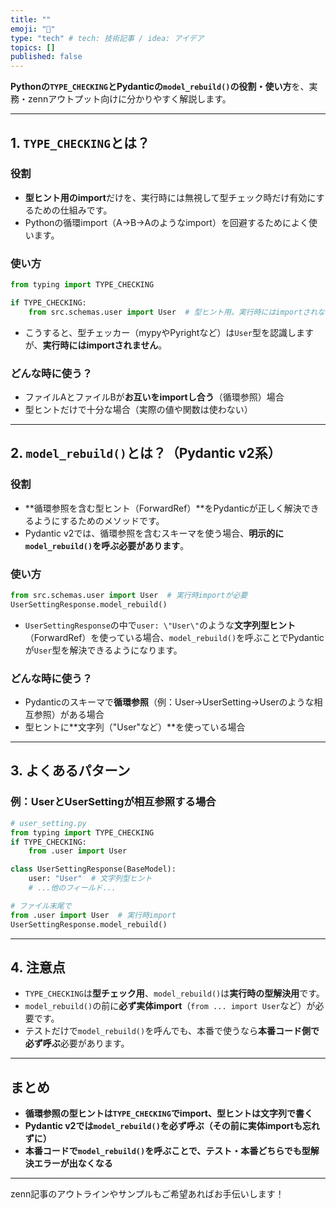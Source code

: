 ```yaml
---
title: ""
emoji: "🎉"
type: "tech" # tech: 技術記事 / idea: アイデア
topics: []
published: false
---
```


**Pythonの`TYPE_CHECKING`とPydanticの`model_rebuild()`の役割・使い方**を、実務・zennアウトプット向けに分かりやすく解説します。

---

## 1. `TYPE_CHECKING`とは？

### 役割

- **型ヒント用のimport**だけを、実行時には無視して型チェック時だけ有効にするための仕組みです。
- Pythonの循環import（A→B→Aのようなimport）を回避するためによく使います。

### 使い方

```python
from typing import TYPE_CHECKING

if TYPE_CHECKING:
    from src.schemas.user import User  # 型ヒント用。実行時にはimportされない
```

- こうすると、型チェッカー（mypyやPyrightなど）は`User`型を認識しますが、**実行時にはimportされません**。

### どんな時に使う？

- ファイルAとファイルBが**お互いをimportし合う**（循環参照）場合
- 型ヒントだけで十分な場合（実際の値や関数は使わない）

---

## 2. `model_rebuild()`とは？（Pydantic v2系）

### 役割

- **循環参照を含む型ヒント（ForwardRef）**をPydanticが正しく解決できるようにするためのメソッドです。
- Pydantic v2では、循環参照を含むスキーマを使う場合、**明示的に`model_rebuild()`を呼ぶ必要があります**。

### 使い方

```python
from src.schemas.user import User  # 実行時importが必要
UserSettingResponse.model_rebuild()
```

- `UserSettingResponse`の中で`user: \"User\"`のような**文字列型ヒント**（ForwardRef）を使っている場合、`model_rebuild()`を呼ぶことでPydanticが`User`型を解決できるようになります。

### どんな時に使う？

- Pydanticのスキーマで**循環参照**（例：User→UserSetting→Userのような相互参照）がある場合
- 型ヒントに**文字列（\"User\"など）**を使っている場合

---

## 3. よくあるパターン

### 例：UserとUserSettingが相互参照する場合

```python
# user_setting.py
from typing import TYPE_CHECKING
if TYPE_CHECKING:
    from .user import User

class UserSettingResponse(BaseModel):
    user: "User"  # 文字列型ヒント
    # ...他のフィールド...

# ファイル末尾で
from .user import User  # 実行時import
UserSettingResponse.model_rebuild()
```

---

## 4. 注意点

- `TYPE_CHECKING`は**型チェック用**、`model_rebuild()`は**実行時の型解決用**です。
- `model_rebuild()`の前に**必ず実体import**（`from ... import User`など）が必要です。
- テストだけで`model_rebuild()`を呼んでも、本番で使うなら**本番コード側で必ず呼ぶ**必要があります。

---

## まとめ

- **循環参照の型ヒントは`TYPE_CHECKING`でimport、型ヒントは文字列で書く**
- **Pydantic v2では`model_rebuild()`を必ず呼ぶ（その前に実体importも忘れずに）**
- **本番コードで`model_rebuild()`を呼ぶことで、テスト・本番どちらでも型解決エラーが出なくなる**

---

zenn記事のアウトラインやサンプルもご希望あればお手伝いします！